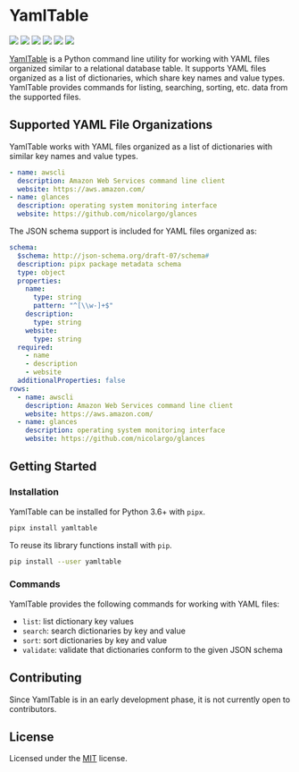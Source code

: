 # YamlTable

![](https://img.shields.io/pypi/v/yamltable)
![](https://img.shields.io/pypi/pyversions/yamltable.svg)
![](https://github.com/wolfgangwazzlestrauss/yamltable/workflows/build/badge.svg)
![](https://img.shields.io/badge/code%20style-black-000000.svg)
![](https://img.shields.io/github/repo-size/wolfgangwazzlestrauss/yamltable)
![](https://img.shields.io/github/license/wolfgangwazzlestrauss/yamltable)

[YamlTable](https://wolfgangwazzlestrauss.github.io/yamltable) is a Python
command line utility for working with YAML files organized similar to a
relational database table. It supports YAML files organized as a list of
dictionaries, which share key names and value types. YamlTable provides commands
for listing, searching, sorting, etc. data from the supported files.

## Supported YAML File Organizations

YamlTable works with YAML files organized as a list of dictionaries with similar
key names and value types.

```yaml
- name: awscli
  description: Amazon Web Services command line client
  website: https://aws.amazon.com/
- name: glances
  description: operating system monitoring interface
  website: https://github.com/nicolargo/glances
```

The JSON schema support is included for YAML files organized as:

```yaml
schema:
  $schema: http://json-schema.org/draft-07/schema#
  description: pipx package metadata schema
  type: object
  properties:
    name:
      type: string
      pattern: "^[\\w-]+$"
    description:
      type: string
    website:
      type: string
  required:
    - name
    - description
    - website
  additionalProperties: false
rows:
  - name: awscli
    description: Amazon Web Services command line client
    website: https://aws.amazon.com/
  - name: glances
    description: operating system monitoring interface
    website: https://github.com/nicolargo/glances
```

## Getting Started

### Installation

YamlTable can be installed for Python 3.6+ with `pipx`.

```bash
pipx install yamltable
```

To reuse its library functions install with `pip`.

```bash
pip install --user yamltable
```

### Commands

YamlTable provides the following commands for working with YAML files:

- `list`: list dictionary key values
- `search`: search dictionaries by key and value
- `sort`: sort dictionaries by key and value
- `validate`: validate that dictionaries conform to the given JSON schema

## Contributing

Since YamlTable is in an early development phase, it is not currently open to
contributors.

## License

Licensed under the [MIT](license.txt) license.
